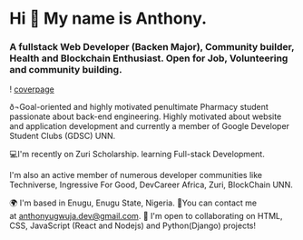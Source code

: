 # Hi 👋  My name is Anthony.

### A fullstack Web Developer (Backen Major), Community builder, Health and Blockchain Enthusiast. Open for Job, Volunteering and community building.
! [coverpage](https://raw.githubusercontent.com/Tony-smile/portfolio/master/images/likndncover.png)
<!--
**Tony-smile/Tony-smile** is a ✨ _special_ ✨ repository because its `README.md` (this file) appears on your GitHub profile.

Here are some ideas to get you started:

- 🔭 I’m currently working on ...
- 🌱 I’m currently learning ...
- 👯 I’m looking to collaborate on ...
- 🤔 I’m looking for help with ...
- 💬 Ask me about ...
- 📫 How to reach me: ...
- 😄 Pronouns: ...
- ⚡ Fun fact: ...
-->
ð¬Goal-oriented and highly motivated penultimate Pharmacy student passionate about back-end engineering. Highly motivated about website and application development and currently a member of Google Developer Student Clubs (GDSC) UNN.

 💻I'm  recently on Zuri Scholarship. learning Full-stack Development.

 I'm also an active member of numerous developer communities like Techniverse, Ingressive For Good, DevCareer Africa, Zuri, BlockChain UNN.

🌍 I'm based in Enugu, Enugu State, Nigeria.
📧You can contact me at anthonyugwuja.dev@gmail.com.
:handshake: I'm open to collaborating on HTML, CSS, JavaScript (React and Nodejs) and Python(Django) projects!